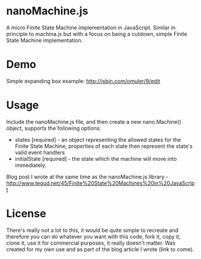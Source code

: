 nanoMachine.js
==============

A micro Finite State Machine implementation in JavaScript.  Similar in principle to machina.js but with a focus on being a cutdown, simple Finite State Machine implementation.

Demo
====

Simple expanding box example:  http://jsbin.com/omuler/9/edit

Usage
=====

Include the nanoMachine.js file, and then create a new nano.Machine() object, supports the following options:

* states [required] - an object representing the allowed states for the Finite State Machine, properties of each state then represent the state's valid event handlers
* initialState [required] - the state which the machine will move into immediately.

Blog post I wrote at the same time as the nanoMachine.js library - http://www.tegud.net/45/Finite%20State%20Machines%20in%20JavaScript

License
=======
There's really not a lot to this, it would be quite simple to recreate and therefore you can do whatever you want with this code, fork it, copy it, clone it, use it for commercial purposes, it really doesn't matter.  Was created for my own use and as part of the blog article I wrote (link to come).
